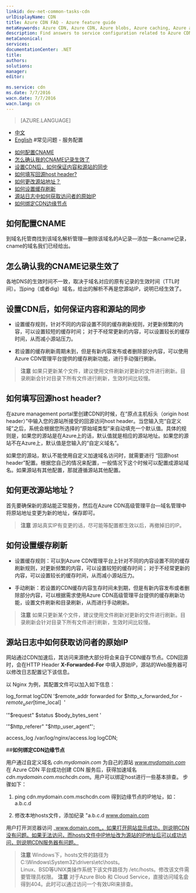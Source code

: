 ```yaml
---
linkid: dev-net-common-tasks-cdn
urlDisplayName: CDN
title: Azure CDN FAQ - Azure feature guide
metaKeywords: Azure CDN, Azure CDN, Azure blobs, Azure caching, Azure add-ons, CDN FAQ, CDN常见问题, CDN加速, CDN服务, 配置CNAME, CNAME, CNAME记录, 缓存刷新, 缓存规则, CDN边缘节点, CDN技术文档, CDN帮助文档
description: Find answers to service configuration related to Azure CDN
metaCanonical: 
services: 
documentationCenter: .NET
title: 
authors: 
solutions: 
manager: 
editor: 

ms.service: cdn
ms.date: 7/7/2016
wacn.date: 7/7/2016
wacn.lang: cn
---
```


> [AZURE.LANGUAGE]
- [中文](./cdn-faq-service-config.md)
- [English](./cdn-enus-faq-service-config.md) 
#常见问题 - 服务配置

+ [如何配置CNAME](#step1)
+ [怎么确认我的CNAME记录生效了](#step2)
+ [设置CDN后，如何保证内容和源站的同步](#step3)
+ [如何填写回源host header?](#step18)
+ [如何更改源站地址？](#step4)
+ [如何设置缓存刷新](#step5)
+ [源站日志中如何获取访问者的原始IP](#step6)
+ [如何绑定CDN边缘节点](#step7)

## **如何配置CNAME**<a id="step1"></a>
到域名托管商找到该域名解析管理—删除该域名的A记录—添加一条cname记录，cname的域名我们已经给出。

## **怎么确认我的CNAME记录生效了**<a id="step2"></a>
各地DNS的生效时间不一致，取决于域名对应的原有记录的生效时间（TTL时间）。当ping（或者dig）域名，给出的解析不再是您源站IP，说明已经生效了。

## **设置CDN后，如何保证内容和源站的同步**<a id="step3"></a>

- 设置缓存规则，针对不同的内容设置不同的缓存刷新规则，对更新频繁的内容，可以设置较短的缓存时间； 对于不经常更新的内容，可以设置较长的缓存时间，从而减小源站压力。

- 若设置的缓存刷新周期未到，但是有新内容发布或者删除部分内容，可以使用Azure CDN管理平台提供的缓存刷新功能，进行手动强行刷新。

>**注意**
>如果只更新某个文件，建议使用文件刷新对更新的文件进行刷新。目录刷新会针对目录下所有文件进行刷新，生效时间比较慢。

## **如何填写回源host header?**<a id="step18"></a>

在azure management portal里创建CDN的时候，在“原点主机标头（origin host header）”中输入您的源站所接受的回源访问host header。当您输入完“自定义域”之后，系统会根据您所选择的“原始域类型”来自动填充一个默认值。具体的规则是，如果您的源站是在Azure上的话，默认值就是相应的源站地址。如果您的源站不在Azure上，默认值是您输入的“自定义域名”。

如果您的源站，默认不能使用自定义加速域名访问时，就需要进行 “回源host header”配置。根据您自己的情况来配置，一般情况下这个时候可以配置成源站域名。如果源站有其他配置，那就遵循源站其他配置。

## **如何更改源站地址？**<a id="step4"></a>

首先要确保新的源站能正常服务，然后在Azure CDN高级管理平台—域名管理中将原站地址变更为新的地址，保存即可。

>**注意**
>源站真实IP有变更的话，尽可能等配置都生效以后，再撤掉旧的IP。

## **如何设置缓存刷新**<a id="step5"></a>

- 设置缓存规则：可以到Azure CDN管理平台上针对不同的内容设置不同的缓存刷新规则，对更新频繁的内容，可以设置较短的缓存时间； 对于不经常更新的内容，可以设置较长的缓存时间，从而减小源站压力。

- 手动刷新：若设置的CDN缓存内容生存时间未到期，但是有新内容发布或者删除部分内容，可以根据需求使用Azure CDN高级管理平台提供的缓存刷新功能，设置文件刷新和目录刷新，从而进行手动刷新。

>**注意**
>如果只更新某个文件，建议使用文件刷新对更新的文件进行刷新。目录刷新会针对目录下所有文件进行刷新，生效时间比较慢。

## **源站日志中如何获取访问者的原始IP**<a id="step6"></a>

网站通过CDN加速后，其访问来源绝大部分将会来自于CDN缓存节点。CDN回源时，会在HTTP Header **X-Forwarded-For** 中填入原始IP，源站的Web服务器可以修改日志配置记下该信息。

以 Nginx 为例，其配置文件可以加入如下信息：

log_format logCDN '$remote_addr forwarded for $http_x_forwarded_for - $remote_user [$time_local]  '

'"$request" $status $body_bytes_sent '

'"$http_referer" "$http_user_agent"';

access_log /var/log/nginx/access.log logCDN;

##**如何绑定CDN边缘节点**<a id="step7"></a>

用户通过自定义域名 _cdn.mydomain.com_ 为自己的源站 _www.mydomain.com_ 在 Azure CDN 平台成功创建 CDN 服务后，获得加速域名 _cdn.mydomain.com.mschcdn.com_。用户可以绑定host进行一些基本排查。 步骤如下：

1. ping cdn.mydomain.com.mschcdn.com 得到边缘节点的IP地址，如：a.b.c.d

2. 修改本地hosts文件，添加纪录 "a.b.c.d www.domain.com

用户打开浏览器访问 _www.domain.com_，如果打开网站显示成功，则说明CDN没有问题。如果无法访问，而hosts文件中IP地址改为源站的IP地址后可以成功访问，则说明CDN服务器有问题。

>**注意**
>Windows下，hosts文件的路径为 C:\Windows\System32\drivers\etc\hosts。     
>Linux、BSD等UNIX类操作系统下该文件路径为 /etc/hosts。修改该文件需要管理员权限。
>**注意**
>对于Azure Blob 和 Cloud Service，直接访问域名会得到404。此时可以通过访问一个有效URI来排查。